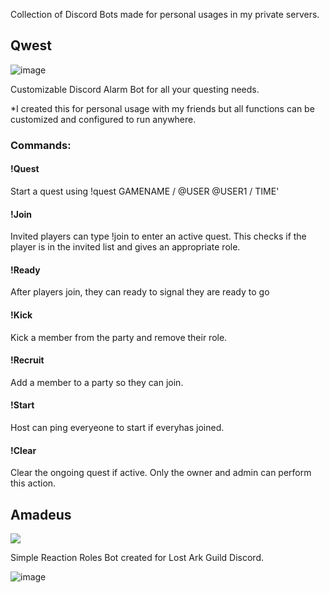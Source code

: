 Collection of Discord Bots made for personal usages in my private servers.
## Qwest

![image](https://user-images.githubusercontent.com/8741265/128458635-122c725f-a980-48be-bc2e-0169f825afb5.png)

Customizable Discord Alarm Bot for all your questing needs.

*I created this for personal usage with my friends but all functions can be customized and configured to run anywhere.

### Commands:

#### !Quest
Start a quest using !quest GAMENAME / @USER @USER1 / TIME'

#### !Join
Invited players can type !join to enter an active quest. This checks if the player is in the invited list and gives an appropriate role.

#### !Ready
After players join, they can ready to signal they are ready to go

#### !Kick
Kick a member from the party and remove their role.

#### !Recruit
Add a member to a party so they can join.

#### !Start
Host can ping everyeone to start if everyhas joined.

#### !Clear
Clear the ongoing quest if active. Only the owner and admin can perform this action.

## Amadeus

<img src="https://github.com/Veiam/Discord-Amadeus-Bot/blob/main/%C3%9F.png">

Simple Reaction Roles Bot created for Lost Ark Guild Discord.

![image](https://user-images.githubusercontent.com/8741265/169428052-fb4ade7a-c5a2-4cc4-a827-97cd8a78623c.png)



